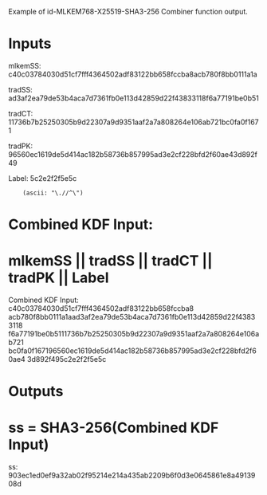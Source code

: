 Example of id-MLKEM768-X25519-SHA3-256 Combiner function output.

# Inputs
mlkemSS:
c40c03784030d51cf7fff4364502adf83122bb658fccba8acb780f8bb0111a1a

tradSS:
ad3af2ea79de53b4aca7d7361fb0e113d42859d22f43833118f6a77191be0b51

tradCT:
11736b7b25250305b9d22307a9d9351aaf2a7a808264e106ab721bc0fa0f1671

tradPK:
96560ec1619de5d414ac182b58736b857995ad3e2cf228bfd2f60ae43d892f49

Label:  5c2e2f2f5e5c

        (ascii: "\.//^\")


# Combined KDF Input:
#  mlkemSS || tradSS || tradCT || tradPK || Label

Combined KDF Input: c40c03784030d51cf7fff4364502adf83122bb658fccba8
acb780f8bb0111a1aad3af2ea79de53b4aca7d7361fb0e113d42859d22f43833118
f6a77191be0b5111736b7b25250305b9d22307a9d9351aaf2a7a808264e106ab721
bc0fa0f167196560ec1619de5d414ac182b58736b857995ad3e2cf228bfd2f60ae4
3d892f495c2e2f2f5e5c


# Outputs
# ss = SHA3-256(Combined KDF Input)

ss:
903ec1ed0ef9a32ab02f95214e214a435ab2209b6f0d3e0645861e8a4913908d
